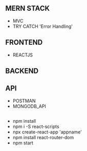 ## MERN STACK
- MVC
- TRY CATCH 'Error Handling'

## FRONTEND
- REACTJS

## BACKEND
## API
- POSTMAN
- MONGODB_API

##
- npm install
- npm i -S react-scripts
- npx create-react-app 'appname'
- npm install react-router-dom
- npm start



